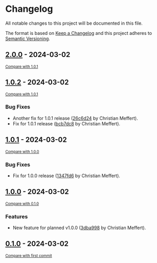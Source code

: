 # Changelog

All notable changes to this project will be documented in this file.

The format is based on [Keep a Changelog](http://keepachangelog.com/en/1.0.0/)
and this project adheres to [Semantic Versioning](http://semver.org/spec/v2.0.0.html).

<!-- insertion marker -->
## [2.0.0](https://github.com/chme/gitchangelog-test/releases/tag/2.0.0) - 2024-03-02

<small>[Compare with 1.0.1](https://github.com/chme/gitchangelog-test/compare/1.0.1...2.0.0)</small>

## [1.0.2](https://github.com/chme/gitchangelog-test/releases/tag/1.0.2) - 2024-03-02

<small>[Compare with 1.0.1](https://github.com/chme/gitchangelog-test/compare/1.0.1...1.0.2)</small>

### Bug Fixes

- Another fix for 1.0.1 release ([26c6d24](https://github.com/chme/gitchangelog-test/commit/26c6d24a9cdcd94f4c25f5ae47bc3c8cecae2d94) by Christian Meffert).
- Fix for 1.0.1 release ([bcb7dc8](https://github.com/chme/gitchangelog-test/commit/bcb7dc8ea91a680096d3095f87b62a135da6fcc9) by Christian Meffert).

## [1.0.1](https://github.com/chme/gitchangelog-test/releases/tag/1.0.1) - 2024-03-02

<small>[Compare with 1.0.0](https://github.com/chme/gitchangelog-test/compare/1.0.0...1.0.1)</small>

### Bug Fixes

- Fix for 1.0.0 release ([1347fd6](https://github.com/chme/gitchangelog-test/commit/1347fd68dfd116ddf94d45b639f8babbd7cf6889) by Christian Meffert).

## [1.0.0](https://github.com/chme/gitchangelog-test/releases/tag/1.0.0) - 2024-03-02

<small>[Compare with 0.1.0](https://github.com/chme/gitchangelog-test/compare/0.1.0...1.0.0)</small>

### Features

- New feature for planned v1.0.0 ([3dba998](https://github.com/chme/gitchangelog-test/commit/3dba998738469adb9ea4a7f677ce944d5ca38f74) by Christian Meffert).

## [0.1.0](https://github.com/chme/gitchangelog-test/releases/tag/0.1.0) - 2024-03-02

<small>[Compare with first commit](https://github.com/chme/gitchangelog-test/compare/c62bdae4ea760b79472335985c43849f42729e26...0.1.0)</small>

